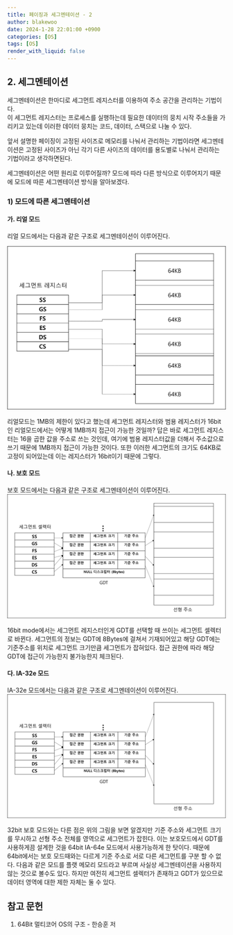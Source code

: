```yaml
---
title: 페이징과 세그멘테이션 - 2
author: blakewoo
date: 2024-1-28 22:01:00 +0900
categories: [OS]
tags: [OS]
render_with_liquid: false
---
```


## 2. 세그멘테이션
세그멘테이션은 한마디로 세그먼트 레지스터를 이용하여 주소 공간을 관리하는 기법이다.   
이 세그먼트 레지스터는 프로세스를 실행하는데 필요한 데이터의 뭉치 시작 주소들을 가리키고 있는데
이러한 데이터 뭉치는 코드, 데이터, 스택으로 나눌 수 있다.

앞서 설명한 페이징이 고정된 사이즈로 메모리를 나눠서 관리하는 기법이라면 세그멘테이션은
고정된 사이즈가 아닌 각기 다른 사이즈의 데이터를 용도별로 나눠서 관리하는 기법이라고 생각하면된다.

세그멘테이션은 어떤 원리로 이루어질까?
모드에 따라 다른 방식으로 이루어지기 때문에 모드에 따른 세그멘테이션 방식을 알아보겠다.

### 1) 모드에 따른 세그멘테이션
#### 가. 리얼 모드
리얼 모드에서는 다음과 같은 구조로 세그멘테이션이 이루어진다.

![img.png](/assets/blog/os/2024/16bit_mode_segmantation.png)     
 
리얼모드는 1MB의 제한이 있다고 했는데 세그먼트 레지스터와 범용 레지스터가 16bit인 리얼모드에서는 어떻게 1MB까지 접근이 가능한 것일까?
답은 바로 세그먼트 레지스터는 16을 곱한 값을 주소로 쓰는 것인데, 여기에 범용 레지스터값을 더해서
주소값으로 쓰기 때문에 1MB까지 접근이 가능한 것이다.
또한 이러한 세그먼트의 크기도 64KB로 고정이 되어있는데 이는 레지스터가 16bit이기 때문에 그렇다.

#### 나. 보호 모드
보호 모드에서는 다음과 같은 구조로 세그멘테이션이 이루어진다.
![img.png](/assets/blog/os/2024/32bit_mode_segmantation.png)   

16bit mode에서는 세그먼트 레지스터인게 GDT를 선택할 때 쓰이는 세그먼트 셀렉터로 바뀐다.
세그먼트의 정보는 GDT에 8Bytes에 걸쳐서 기재되어있고 해당 GDT에는 기준주소를 위치로 세그먼트 크기만큼
세그먼트가 잡혀있다. 접근 권한에 따라 해당 GDT에 접근이 가능한지 불가능한지 체크된다.

#### 다. IA-32e 모드
IA-32e 모드에서는 다음과 같은 구조로 세그멘테이션이 이루어진다.
![img.png](/assets/blog/os/2024/64bit_mode_segmantation.png)   

32bit 보호 모드와는 다른 점은 위의 그림을 보면 알겠지만 기준 주소와 세그먼트 크기를 무시하고 선형 주소 전체를 영역으로
세그먼트가 잡힌다. 이는 보호모드에서 GDT를 사용하게끔 설계한 것을 64bit IA-64e 모드에서 사용가능하게 한 탓이다.
때문에 64bit에서는 보호 모드때와는 다르게 기준 주소로 서로 다른 세그먼트를 구분 할 수 없다.
다음과 같은 모드를 플랫 메모리 모드라고 부르며 사실상 세그멘테이션을 사용하지 않는 것으로 볼수도 있다.
하지만 여전히 세그먼트 셀렉터가 존재하고 GDT가 있으므로 데이터 영역에 대한 제한 자체는 둘 수 있다.

## 참고 문헌
1. 64Bit 멀티코어 OS의 구조 - 한승훈 저
